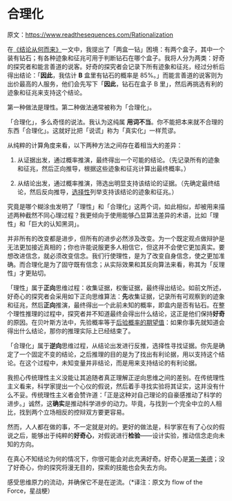# 合理化

原文：https://www.readthesequences.com/Rationalization

在[《结论从何而来》](https://www.readthesequences.com/The-Bottom-Line)一文中，我提出了「两盒一钻」困境：有两个盒子，其中一个装有钻石；有各种迹象和征兆可用于判断钻石在哪个盒子。我将人分为两类：好奇的探究者和能言善道的说客。好奇的探究者会记录下所有迹象和征兆，经过分析后得出结论：「**因此**，我估计 **B** 盒里有钻石的概率是 85%。」而能言善道的说客则为出价最高的人服务，他们会先写下「**因此**，钻石在盒子 B 里」，然后再挑选有利的迹象和征兆来支持这个结论。

第一种做法是理性。第二种做法通常被称为「合理化」。

「合理化」，多么奇怪的说法。我认为这纯属 **用词不当**。你不能把本来就不合理的东西「合理化」。这就好比把「说谎」称为「真实化」一样荒谬。

从纯粹的计算角度来看，以下两种方法之间存在着相当大的差异：

1. 从证据出发，通过概率推演，最终得出一个可能的结论。（先记录所有的迹象和征兆，然后正向推导，根据这些迹象和征兆计算出最终概率。）

2. 从结论出发，通过概率推演，筛选出明显支持该结论的证据。（先确定最终结论，然后反向推导，[选择性](https://www.readthesequences.com/What-Evidence-Filtered-Evidence)列举支持该结论的迹象和征兆。）

究竟是哪个糊涂虫发明了「理性」和「合理化」这两个词，如此相似，却被用来描述两种截然不同心理过程？我更倾向于使用能够凸显算法差异的术语，比如「理性」和「巨大的认知黑洞」。

并非所有的改变都是进步，但所有的进步必然涉及改变。为一个既定观点做辩护是无法更加接近真相的；你也许能说服更多人相信它，但这并不会使它更加真实。要想改进信念，就必须改变信念。我们行使理性，是为了改变自身信念，使之更加准确。而合理化是为了固守既有信念；从实际效果和其反向算法来看，称其为「反理性」才更贴切。

「理性」属于**正向**思维过程：收集证据，权衡证据，最终得出结论。如前文所述，好奇心的探究者会采用如下正向思维算法：**先**收集证据，记录所有可观察到的迹象和征兆，然后**正向**推演，最终得出一个此前未知的概率，即盒内是否有钻石。在整个理性推理的过程中，探究者并不知道最终会得出什么结论，这正是他们保持**好奇**的原因。在贝叶斯方法中，先验概率等于[后验概率的期望值](https://www.readthesequences.com/Conservation-Of-Expected-Evidence)：如果你事先就知道会得出什么结论，那你的推理实际上已经结束了。

「合理化」属于**逆向**思维过程，从结论出发进行反推，选择性寻找证据。你先是确定了一个固定不变的结论，之后推理的目的是为了找出有利论据，用以支持这个结论。在这个过程中，未知变量并非结论，而是用来支持结论的有利论据。

我担心传统理性主义没能让其追随者真正理解正逆向思维之间的差别。在传统理性主义看来，科学家提出一个心仪的假说，然后着手寻找实验将其证实，这并没有什么不妥。传统理性主义者会赞许道：「正是这种对自己理论的自豪感推动了科学的进步。」诚然，这**确实**是推动科学进步的动力。毕竟，与找到一个完全中立的人相比，找到两个立场相反的控辩双方要更容易。

然而，人人都在做的事，不一定就是对的。更好的做法是，科学家在有了心仪的假说之后，能够出于纯粹的**好奇心**，对假说进行**检验**——设计实验，推动信念走向未知的方向。

在真心不知结论为何的情况下，你很可能会对此充满好奇。好奇心是[第一美德](https://www.readthesequences.com/The-Twelve-Virtues-Of-Rationality)；没了好奇心，你的探究将漫无目的，探索的技能也会失去方向。

感受思维原力的流动，并确保它不是在逆流。（*译注：原文为 flow of the Force，星战梗）